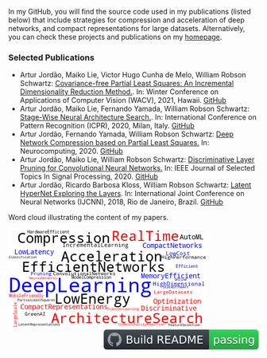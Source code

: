 In my GitHub, you will find the source code used in my publications (listed below) that include strategies for compression and acceleration of deep networks, and compact representations for large datasets. Alternatively, you can check these projects and publications on my [homepage](http://arturjordao.github.io/).

<!--
<img src="Figures/1.png" width="40%"/> <img src="Figures/2.png" width="40%"/>
-->

### Selected Publications
* Artur Jordão, Maiko Lie, Victor Hugo Cunha de Melo, William Robson Schwartz: [Covariance-free Partial Least Squares: An Incremental Dimensionality Reduction Method.](https://openaccess.thecvf.com/content/WACV2021/papers/Jordao_Covariance-Free_Partial_Least_Squares_An_Incremental_Dimensionality_Reduction_Method_WACV_2021_paper.pdf).
In: Winter Conference on Applications of Computer Vision (WACV), 2021, Hawaii. [GitHub](https://github.com/arturjordao/IncrementalDimensionalityReduction)
* Artur Jordão, Maiko Lie, Fernando Yamada, William Robson Schwartz: [Stage-Wise Neural Architecture Search.](https://arxiv.org/pdf/2004.11178.pdf). 
In: International Conference on Pattern Recognition (ICPR), 2020, Milan, Italy. [GitHub](https://github.com/arturjordao/StageWiseArchitectureSearch)
* Artur Jordão, Fernando Yamada, William Robson Schwartz: [Deep Network Compression based on Partial Least Squares.](https://homepages.dcc.ufmg.br/~arturjordao/Files/Papers/Neurocomputing_2019.pdf) 
In: Neurocomputing, 2020. [GitHub](https://github.com/arturjordao/PruningNeuralNetworks)
* Artur Jordão, Maiko Lie, William Robson Schwartz: [Discriminative Layer Pruning for Convolutional Neural Networks.](https://homepages.dcc.ufmg.br/~arturjordao/Files/Papers/JSTSP_2019.pdf) 
In: IEEE Journal of Selected Topics In Signal Processing, 2020. [GitHub](https://github.com/arturjordao/DepthWisePruning)
* Artur Jordão, Ricardo Barbosa Kloss, William Robson Schwartz: [Latent HyperNet Exploring the Layers](https://homepages.dcc.ufmg.br/~arturjordao/Files/Papers/IJCNN_2018.pdf). In: International Joint Conference on Neural Networks (IJCNN), 2018, Rio de Janeiro, Brazil. [GitHub](https://github.com/arturjordao/LatentHyperNet)

Word cloud illustrating the content of my papers.

<img src="https://github.com/arturjordao/arturjordao/blob/master/Figures/wordCloud2.png">

<img src="https://github.com/arturjordao/arturjordao/blob/master/Figures/badge.svg" alt="Build README" align="right">
